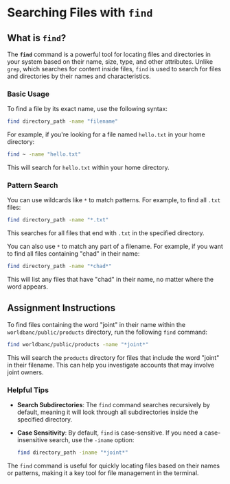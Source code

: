 # Searching Files with `find`

## What is `find`?

The **`find`** command is a powerful tool for locating files and directories in your system based on their name, size, type, and other attributes. Unlike `grep`, which searches for content inside files, `find` is used to search for files and directories by their names and characteristics.

### Basic Usage

To find a file by its exact name, use the following syntax:

```bash
find directory_path -name "filename"
```

For example, if you're looking for a file named `hello.txt` in your home directory:

```bash
find ~ -name "hello.txt"
```

This will search for `hello.txt` within your home directory.

### Pattern Search

You can use wildcards like `*` to match patterns. For example, to find all `.txt` files:

```bash
find directory_path -name "*.txt"
```

This searches for all files that end with `.txt` in the specified directory.

You can also use `*` to match any part of a filename. For example, if you want to find all files containing "chad" in their name:

```bash
find directory_path -name "*chad*"
```

This will list any files that have "chad" in their name, no matter where the word appears.

## Assignment Instructions

To find files containing the word "joint" in their name within the `worldbanc/public/products` directory, run the following `find` command:

```bash
find worldbanc/public/products -name "*joint*"
```

This will search the `products` directory for files that include the word "joint" in their filename. This can help you investigate accounts that may involve joint owners.

### Helpful Tips

- **Search Subdirectories**: The `find` command searches recursively by default, meaning it will look through all subdirectories inside the specified directory.
- **Case Sensitivity**: By default, `find` is case-sensitive. If you need a case-insensitive search, use the `-iname` option:

  ```bash
  find directory_path -iname "*joint*"
  ```

The `find` command is useful for quickly locating files based on their names or patterns, making it a key tool for file management in the terminal.
